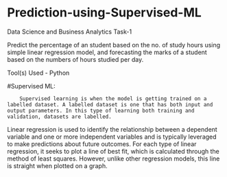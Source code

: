 # Prediction-using-Supervised-ML
Data Science and Business Analytics Task-1 

Predict the percentage of an student based on the no. of study hours using simple linear regression model, and forecasting the marks of a student based on the numbers of hours studied per day. 

Tool(s) Used - Python

#Supervised ML:
        
        Supervised learning is when the model is getting trained on a labelled dataset. A labelled dataset is one that has both input and output parameters. In this type of learning both training and validation, datasets are labelled.
Linear regression is used to identify the relationship between a dependent variable and one or more independent variables and is typically leveraged to make predictions about future outcomes. For each type of linear regression, it seeks to plot a line of best fit, which is calculated through the method of least squares. However, unlike other regression models, this line is straight when plotted on a graph.
